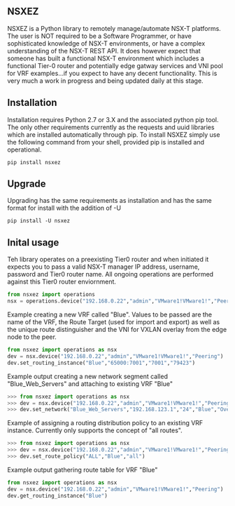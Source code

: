 ## NSXEZ

NSXEZ is a Python library to remotely manage/automate NSX-T platforms. The user is NOT required to be a Software Programmer, or have sophisticated knowledge of NSX-T environments, or have a complex understanding of the NSX-T REST API. It does however expect that someone has built a functional NSX-T environment which includes a functional Tier-0 router and potentially edge gatway services and VNI pool for VRF examples...if you expect to have any decent functionality. This is very much a work in progress and being updated daily at this stage. 


## Installation

Installation requires Python 2.7 or 3.X and the associated python pip tool. The only other requirements currently as the requests and uuid libraries which are installed automatically through pip. To install NSXEZ simply use the following command from your shell, provided pip is installed and operational. 

`
pip install nsxez
`

## Upgrade

Upgrading has the same requirements as installation and has the same format for install with the addition of -U 

`
pip install -U nsxez
`

## Inital usage

Teh library operates on a preexisting Tier0 router and when initiated it expects you to pass a valid NSX-T manager IP address, username, password and Tier0 router name. All ongoing operations are performed against this Tier0 router enviornment. 

```python
from nsxez import operations
nsx = operations.device("192.168.0.22","admin","VMware1!VMware1!","Peering")
```

Example creating a new VRF called "Blue". Values to be passed are the name of the VRF, the Route Target (used for import and export) as well as the unique route distinguisher and the VNI for VXLAN overlay from the edge node to the peer. 

```python
from nsxez import operations as nsx
dev = nsx.device("192.168.0.22","admin","VMware1!VMware1!","Peering")
dev.set_routing_instance("Blue","65000:7001","7001","79423")
```

Example output creating a new network segment called "Blue_Web_Servers" and attaching to existing VRF "Blue"

```python
>>> from nsxez import operations as nsx
>>> dev = nsx.device("192.168.0.22","admin","VMware1!VMware1!","Peering")
>>> dev.set_network("Blue_Web_Servers","192.168.123.1","24","Blue","Overlay_TZ")
```

Example of assigning a routing distribution policy to an existing VRF instance. Currently only supports the concept of "all routes". 

```python
>>> from nsxez import operations as nsx
>>> dev = nsx.device("192.168.0.22","admin","VMware1!VMware1!","Peering")
>>> dev.set_route_policy("ALL","Blue","all")
```

Example output gathering route table for VRF "Blue"

```python
from nsxez import operations as nsx
dev = nsx.device("192.168.0.22","admin","VMware1!VMware1!","Peering")
dev.get_routing_instance("Blue")
```
